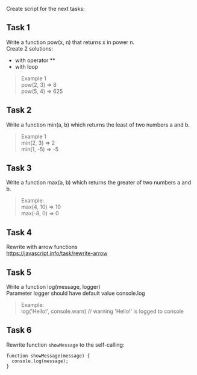 Create script for the next tasks:

## Task 1
Write a function pow(x, n) that returns x in power n.  
Create 2 solutions:
  - with operator **
  - with loop
> Example 1  
pow(2, 3) => 8  
pow(5, 4) => 625  

## Task 2
Write a function min(a, b) which returns the least of two numbers a and b.
> Example 1  
min(2, 3) => 2  
min(1, -5) => -5

## Task 3
Write a function max(a, b) which returns the greater of two numbers a and b.
> Example:  
max(4, 10) => 10  
max(-8, 0) => 0  

## Task 4
Rewrite with arrow functions  
https://javascript.info/task/rewrite-arrow

## Task 5
Write a function log(message, logger)  
Parameter logger should have default value console.log
> Example:  
log('Hello!', console.warn) // warning 'Hello!' is logged to console

## Task 6
Rewrite function `showMessage` to the self-calling:  
```
function showMessage(message) {
  console.log(message);
}
```
